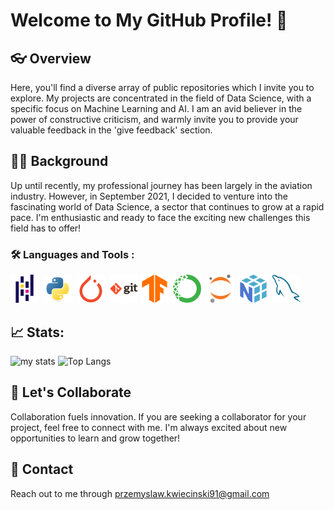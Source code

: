 # Welcome to My GitHub Profile! 👋

## 👓 Overview
Here, you'll find a diverse array of public repositories which I invite you to explore. My projects are concentrated in the field of Data Science, with a specific focus on Machine Learning and AI. I am an avid believer in the power of constructive criticism, and warmly invite you to provide your valuable feedback in the 'give feedback' section.

## 👩‍💻 Background
Up until recently, my professional journey has been largely in the aviation industry. However, in September 2021, I decided to venture into the fascinating world of Data Science, a sector that continues to grow at a rapid pace. I'm enthusiastic and ready to face the exciting new challenges this field has to offer!

### 🛠️ Languages and Tools :
  <div>
  <img src="https://raw.githubusercontent.com/devicons/devicon/1119b9f84c0290e0f0b38982099a2bd027a48bf1/icons/pandas/pandas-original.svg" title="Pandas" alt="Pandas" width="45" height="45"/>&nbsp;
  <img src="https://raw.githubusercontent.com/devicons/devicon/1119b9f84c0290e0f0b38982099a2bd027a48bf1/icons/python/python-original.svg" title="Python"  alt="Python" width="45" height="45"/>&nbsp;
  <img src="https://raw.githubusercontent.com/devicons/devicon/1119b9f84c0290e0f0b38982099a2bd027a48bf1/icons/pytorch/pytorch-original.svg" title="PyTorch" alt="PyTorch" width="45" height="45"/>&nbsp;
  <img src="https://github.com/devicons/devicon/blob/master/icons/git/git-original-wordmark.svg" title="Git" **alt="Git" width="45" height="45"/>
  <img src="https://raw.githubusercontent.com/devicons/devicon/1119b9f84c0290e0f0b38982099a2bd027a48bf1/icons/tensorflow/tensorflow-original.svg" title="Tensorflow" alt="Tensorflow" width="45" height="45"/>&nbsp; 
  <img src="https://raw.githubusercontent.com/devicons/devicon/1119b9f84c0290e0f0b38982099a2bd027a48bf1/icons/anaconda/anaconda-original.svg"  title="Anaconda" alt="Anaconda" width="45" height="45"/>&nbsp;
  <img src="https://raw.githubusercontent.com/devicons/devicon/1119b9f84c0290e0f0b38982099a2bd027a48bf1/icons/jupyter/jupyter-original.svg" title="jupyter" alt="Jupyter" width="45" height="45"/>&nbsp;
  <img src="https://raw.githubusercontent.com/devicons/devicon/1119b9f84c0290e0f0b38982099a2bd027a48bf1/icons/numpy/numpy-original.svg" title="Numpy" alt="Numpy" width="45" height="45"/>&nbsp;
  <img src="https://raw.githubusercontent.com/devicons/devicon/1119b9f84c0290e0f0b38982099a2bd027a48bf1/icons/mysql/mysql-original.svg" title="MySql" alt="MySql" width="45" height="45"/>&nbsp;
</div>

## 📈 Stats:
<div>
<img alt="my stats" src="https://github-readme-stats.vercel.app/api?username=Przemek9110&show_icons=true" width="400" height="195"/>
<img src="https://github-readme-stats.vercel.app/api/top-langs/?username=Przemek9110&amp;layout=compact" width="305" height="195" background-color=#f0f0f0 alt="Top Langs" data-canonical-src="https://github-readme-stats.vercel.app/api/top-langs/?username=Przemek9110&amp;layout=compact">
</div>

## 🤝 Let's Collaborate
Collaboration fuels innovation. If you are seeking a collaborator for your project, feel free to connect with me. I'm always excited about new opportunities to learn and grow together!

## 📧 Contact
Reach out to me through przemyslaw.kwiecinski91@gmail.com

